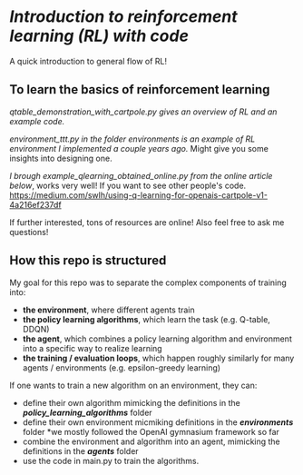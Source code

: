 # ***Introduction to reinforcement learning (RL) with code***

A quick introduction to general flow of RL!

## To learn the basics of reinforcement learning

*qtable_demonstration_with_cartpole.py gives an overview of RL and an example code.*

*environment_ttt.py in the folder environments is an example of RL environment I implemented a couple years ago.*
Might give you some insights into designing one.

*I brough example_qlearning_obtained_online.py from the online article below*, works very well!
If you want to see other people's code.
https://medium.com/swlh/using-q-learning-for-openais-cartpole-v1-4a216ef237df

If further interested, tons of resources are online! Also feel free to ask me questions!

## How this repo is structured
My goal for this repo was to separate the complex components of training into:
* **the environment**, where different agents train
* **the policy learning algorithms**, which learn the task (e.g. Q-table, DDQN)
* **the agent**, which combines a policy learning algorithm and environment into a specific way to realize learning
* **the training / evaluation loops**, which happen roughly similarly for many agents / environments (e.g. epsilon-greedy learning)

If one wants to train a new algorithm on an environment, they can: 
* define their own algorithm mimicking the definitions in the ***policy_learning_algorithms*** folder 
* define their own environment micmiking definitions in the ***environments*** folder *we mostly followed the OpenAI gymnasium framework so far
* combine the environment and algorithm into an agent, mimicking the definitions in the ***agents*** folder
* use the code in main.py to train the algorithms.